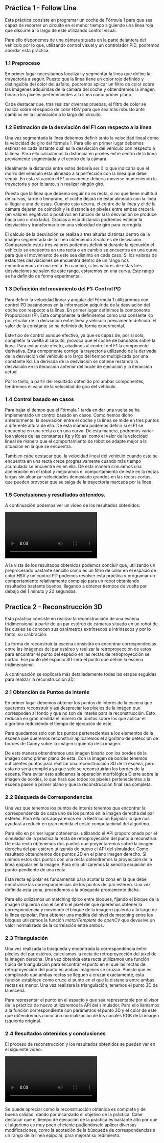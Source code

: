 ## Práctica 1 - Follow Line

Esta práctica consiste en programar un coche de Fórmula 1 para que sea capaz de recorrer un circuito en el menor tiempo siguiendo una línea roja que discurre a lo largo de este utilizando control visual.

Para ello disponemos de una cámara situada en la parte delantera del vehículo por lo que, utilizando control visual y un controlador PID, podremos abordar esta práctica.

### 1.1 Preproceso

En primer lugar necesitamos localizar y segmentar la línea que define la trayectoria a seguir. Puesto que la línea tiene un color rojo definido y distinguible del color del asfalto, podremos aplicar un filtro de color sobre las imágenes adquiridas de la cámara del coche y obtendremos la imágen binaria los píxeles pertenecientes a la línea como primer plano.

Cabe destacar que, tras realizar diversas pruebas, el filtro de color se realiza sobre el espacio de color HSV para que sea más robusto ante cambios en la iluminación a lo largo del circuito.

### 1.2 Estimación de la desviación del F1 con respecto a la línea

Una vez segmentada la línea debemos definir tanto la velocidad lineal como la velocidad de giro del fórmula 1. Para ello en primer lugar debemos estimar en cada instante cuál es la desviación del vehículo con respecto a la línea. Para ello calculamos la distancia en píxeles entre centro de la línea previamente segmentada y el centro de la cámara. 

Idealmente la distancia entre estos debería ser 0 lo que indicaría que el morro del vehículo esta alineado a la perfección con la línea que debe seguir. En esta situación el F1 unicamente debería moverse manteniendo la trayectoria y por lo tanto, sin realizar ningún giro. 

Puesto que la línea que debemo seguir no es recta, si no que tiene multitud de curvas, tarde o temprano, el coche dejará de estar alineado con la línea al llegar a una de estas. Cuando esto ocurra, el centro de la línea y el de la cámara dejarán de coincidir y la distancia en píxeles entre ambas crecerá (en valores negativos o positivos en función de si la desviación se produce hacia uno u otro lado). Gracias a esta distancia podremos estimar la desviación y transformarlo en una velocidad de giro para corregirla.

El cálculo de la desviación se realiza a tres alturas distintas dentro de la imágen segmentada de la línea obteniendo 3 valores de desviación. Comparando estos tres valores podemos definir si durante la ejecución el vehículo se encuentra en una recta o en cambio se encuentra en una curva para que el movimiento de este sea distinto en cada caso. Si los valores de estas tres desviaciones se encuentra dentro de un rango nos encontraremos en una recta. En cambio, si los valores de estas tres desviaciones se salen de este rango, estaremos en una curva. Este rango se ha definido de forma experimental.

### 1.3 Definición del movimiento del F1: Control PD

Para definir la velocidad linear y angular del Fórmula 1 utilizaremos con control PD basándonos en la información adquirida de la desviación del coche con respecto a la línea.  En primer lugar definimos la componente Proporcional (P). Esta componente la definiremos como una consante Kp por el valor de la desviación entre línea y vehículo previamente definido. El valor de la constante se ha definido de forma experimental. 

Este tipo de control aunque efectivo, ya que es capaz de, por si solo, completar la vuelta al circuito, provoca que el coche de bandazos sobre la línea. Para evitar este efecto, añadimos al control del F1 la componente derivativa. Esta componente corrige la trayectoria utilizando de la derivada de la desviación del vehículo a lo largo del tiempo multiplicada por una constante Kd. La derivada de la desviación se obtiene restando la desviación en la iteracción anterior del bucle de ejecución y la iteracción actual. 

Por lo tanto, a partir del resultado obtenido pro ambas componentes, tendremos el valor de la velocidad de giro del vehículo.

### 1.4 Control basado en casos

Para bajar el tiempo que el Fórmula 1 tarda en dar una vuelta se ha implementado un control basado en casos. Como hemos dicho anteriormente, la desviación entre el coche y la línea se mide en tres puntos a diferente altura de ella. De esta manera podemos definir si el F1 se encuentra en una recta o en una curva.  De esta manera, podremos variar los valores de las constantes Kp y Kd así como el valor de la velocidad lineal de manera que el comportamiento de robot se adapte mejor a la situación en la que se encuentra. 

Tambien cabe destacar que, la velocidad lineal del vehículo cuando este se encuentra en una recta crece progresivamente cuando más tiempo acumulado se encuentre en en ella. De esta manera simulamos una aceleración en el robot y mejoramos el comportamiento de este en la rectas largas sin alcanzar velocidades demasiado grandes en las rectas cortas, que pueden provocar que se salga de la trayectoria marcada por la línea.

### 1.5 Conclusiones y resultados obtenidos.

A continuación podemos ver un vídeo de los resultados obtenidos:

<video controls>
  <source src="follow_line.mp4" type="video/mp4">
Your browser does not support the video tag.
</video>

A la vista de los resultados obtenidos podemos concluir que, utilizando un preprocesado bastante sencillo como es un filtro de color en el espacio de color HSV y un control PD podemos resolver esta práctica y programar un comportamiento relativamente complejo para un robot obteniendo resultados bastante buenos, llegando a obtener tiempos de vuelta por debajo del 1 minuto y 20 segundos.



## Practica 2 - Reconstrucción 3D

Esta práctica consiste en realizar la reconstrucción de una escena tridimensional a partir de un par estéreo de cámaras situado en un robot de las cuales se conocen sus parámetros extrínsecos e intrinsecos y por lo tanto, su calibración.

La forma de reconstruir la escena consistirá en encontrar correspondecias entre las imágenes del par estéreo y realizar la retroproyección de estos para encontrar el punto del espacio en las rectas de retroproyección se cortan. Ese punto del espacio 3D será el punto que define la escena tridimensional.

A continuación se explicará más detalladamente todas las etapas seguidas para realizar la reconstrucción 3D:

### 2.1 Obtención de Puntos de Interés

En primer lugar debemos obtener los puntos de interés de la escena que queremos reconstruir y así despreciar los píxeles de la imágen que correspoden al fondo y que no son de interés para la reconstrucción. Esto reducirá en gran medida el número de puntos sobre los que aplicar el algoritmo reduciendo el tiempo de ejecución de este. 

Para quedarnos solo con los puntos pertenecientes a los elementos de la escena que queremos reconstruir aplicaremos el algoritmo de detección de bordes de Canny sobre la imágen izquierda de la imágen. 

De esta manera obtendremos una imágen binaria con los bordes de la imagen como primer plano de esta. Con la imagen de bordes tenemos suficientes puntos para realizar una reconstrucción 3D de la escena, pero esta no sería completa ya que solo se reconstruirían los bordes de la escena. Para evitar esto aplicamos la operación morfológica Cierre sobre la imagen de bordes, lo que hará que todos los píxeles pertenecientes a la escena pasen a primer plano y que la reconstrucción final sea completa. 

### 2.2 Búsqueda de Correspondencias

Una vez que tenemos los puntos de interés tenemos que encontrar la correspondencia de cada uno de los puntos en la imagen derecha del par estéreo. Para ello nos apoyaremos en la Restricción Epipolar lo que nos ayudará a reducir en gran medida el coste computacional del algoritmo.

Para ello en primer lugar obtenemos, utilizando el API proporcionado por el simulador de la práctica la recta de retroproyección del punto a reconstruir. De esta recta obtenemos dos puntos que proyectaremos sobre la imagen derecha del par estéreo utilzando de nuevo el API del simulador. Como resultado obtendremos dos puntos 2D en el plano imagen derecho. Si unimos estos dos puntos con una recta obtendremos la proyección de la línea epipolar en la imagen. Para ello utilizaremos la sencilla ecuación de punto-pendiente de una recta.

Esta recta epipolar es fundamental para acotar la zona en la que debe encotrarse las correspondencias de los puntos del par estéreo. Una vez definida esta zona, procedemos a la búsqueda propiamente dicha.

Para ello utilizamos un matching típico entre bloques, fijando el bloque de la imagen izquierda con el centro el píxel del que queremos obtener la correspondencia y moviendo el bloque de la imagen izquierda a lo largo de la línea epipolar. Para obtener una medida del nivel de matching entre los bloques utilizamos la función *matchTemplate* de *openCV* que devuelve un valor normalizado de la correlación entre ambos. 

### 2.3 Triangulación

Una vez realizada la búsqueda y encontrada la correspondencia entre píxeles del par estéreo, calculamos la recta de retroproyección del píxel de la imagen derecha. Una vez obtenida esta recta utillizamos una función típica de triangulación para encontrar el punto en el que las rectas de retroproyección del punto en ambas imágenes se cruzan. Puesto que es complicado que ambas rectas se lleguen a cruzar exactamente, esta función establece como cruce el punto en el que la distancia entre ambas rectas es menor. Una vez realizara la triangulación, tenemos el punto 3D de la escena. 

Para representar el punto en el espacio y que sea representable por el visor de la práctica de nuevo utilizaremos la API del simulador.  Para ello llamamos a la función correspondiente con parámetros el punto 3D y el color de este que obtendremos como  una normalización de los canales RGB de la imágen izquierda original.

### 2.4 Resultados obtenidos y conclusiones

El proceso de reconstrucción y los resultados obtenidos se pueden ver en el siguiente video:

<video controls>
  <source src="reconstruccion_3d.mp4" type="video/mp4">
Your browser does not support the video tag.
</video>

Se puede apreciar como la reconstrucción obtenida es completa y de buena calidad, dando por alcanzado el objetivo de la práctica. Cabe destacar que el tiempo de ejecución de la práctica es bastante alto por que el algoritmo es muy poco eficiente pudiendosele aplicar diversas modificaciones, como la acotación de la búsqueda de correspondencias a un rango de la línea epipolar, para mejorar su redimiento.

